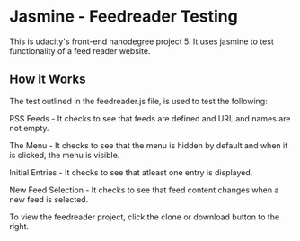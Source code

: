 # Jasmine - Feedreader Testing

This is udacity's front-end nanodegree project 5. It uses jasmine to test functionality of a feed reader website.

## How it Works
The test outlined in the feedreader.js file, is used to test the following:

RSS Feeds - It checks to see that feeds are defined and URL and names are not empty.

The Menu - It checks to see that the menu is hidden by default and when it is clicked, the menu is visible.

Initial Entries - It checks to see that atleast one entry is displayed.

New Feed Selection - It checks to see that feed content changes when a new feed is selected. 

To view the feedreader project, click the clone or download button to the right.
